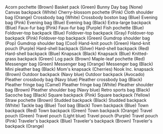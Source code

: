 Acorn pochette (Brown)
Basket pack (Green)
Bunny Day bag (None)
Canvas backpack (White)
Cherry-blossom pochette (Pink)
Cloth shoulder bag (Orange)
Crossbody bag (White)
Crossbody boston bag (Blue)
Evening bag (Pink)
Evening bag (Blue)
Evening bag (Black)
Extra-large backpack (Blue)
Faux-fur bag (Pink)
Faux-fur bag (Purple)
Fish pochette (Blue)
Foldover-top backpack (Blue)
Foldover-top backpack (Gray)
Foldover-top backpack (Pink)
Foldover-top backpack (Green)
Gumdrop shoulder bag (Pop)
Gumdrop shoulder bag (Cool)
Hand-knit pouch (Green)
Hand-knit pouch (Purple)
Hard-shell backpack (Silver)
Hard-shell backpack (Red)
Hard-shell backpack (Blue)
Knapsack (Black)
Knapsack (Blue)
Knitted-grass backpack (Green)
Log pack (Brown)
Maple-leaf pochette (Red)
Messenger bag (Green)
Messenger bag (Orange)
Messenger bag (Black)
Mini pleather bag (Black)
Mom's knapsack (Cherries)
Nook Inc. knapsack (Brown)
Outdoor backpack (Navy blue)
Outdoor backpack (Avocado)
Pleather crossbody bag (Navy blue)
Pleather crossbody bag (Black)
Pleather fringe bag (Camel)
Pleather fringe bag (White)
Pleather shoulder bag (Brown)
Pleather shoulder bag (Navy blue)
Retro sports bag (Black)
Sacoche bag (Black)
Square backpack (Pink)
Square backpack (Yellow)
Straw pochette (Brown)
Studded backpack (Black)
Studded backpack (White)
Tackle bag (Blue)
Tool bag (Black)
Town backpack (Blue)
Town backpack (Red)
Town backpack (Green)
Town backpack (Orange)
Travel pouch (Green)
Travel pouch (Light blue)
Travel pouch (Purple)
Travel pouch (Pink)
Traveler's backpack (Blue)
Traveler's backpack (Brown)
Traveler's backpack (Orange)

